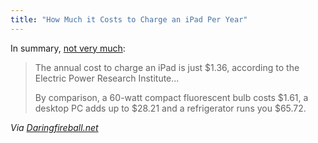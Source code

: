```yaml
---
title: "How Much it Costs to Charge an iPad Per Year"
---
```

<p>In summary, <a href="http://www.indystar.com/article/20120622/BUSINESS/206220340">not very much</a>:</p>
<blockquote><p>
  The annual cost to charge an iPad is just $1.36, according to the Electric Power Research Institute...</p>
<p>  By comparison, a 60-watt compact fluorescent bulb costs $1.61, a desktop PC adds up to $28.21 and a refrigerator runs you $65.72.
</p></blockquote>
<p><em>Via <a href="http://daringfireball.net/linked/2012/06/24/ipad-charge-cost">Daringfireball.net</a></em></p>
